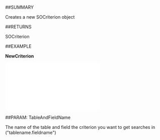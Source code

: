 
##SUMMARY

Creates a new SOCriterion object


##RETURNS

SOCriterion


##EXAMPLE

**NewCriterion**



![](..\..\Examples\vbs\SOCriteria.NewCriterion.vb.txt)


##PARAM: TableAndFieldName

The name of the table and field the criterion you want to get searches in ("tablename.fieldname")

